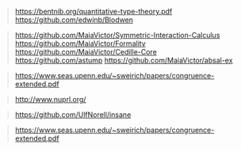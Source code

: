 > https://bentnib.org/quantitative-type-theory.pdf
> https://github.com/edwinb/Blodwen

> https://github.com/MaiaVictor/Symmetric-Interaction-Calculus
> https://github.com/MaiaVictor/Formality
> https://github.com/MaiaVictor/Cedille-Core
> https://github.com/astump
> https://github.com/MaiaVictor/absal-ex

> https://www.seas.upenn.edu/~sweirich/papers/congruence-extended.pdf

> http://www.nuprl.org/

> https://github.com/UlfNorell/insane

> https://www.seas.upenn.edu/~sweirich/papers/congruence-extended.pdf
